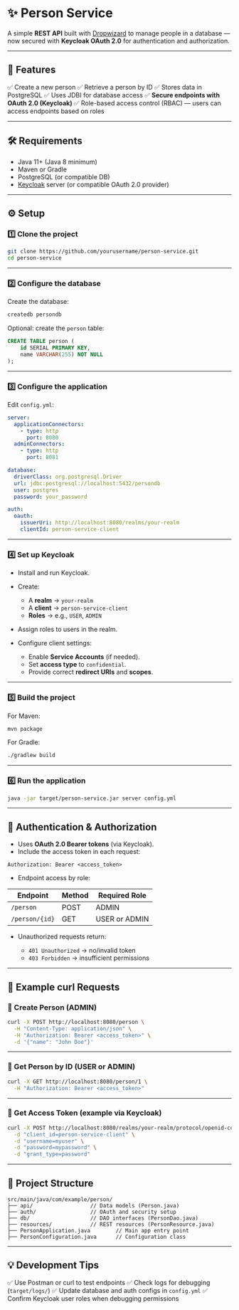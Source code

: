 # ✨ Person Service

A simple **REST API** built with [Dropwizard](https://www.dropwizard.io/) to manage people in a database — now secured with **Keycloak OAuth 2.0** for authentication and authorization.

---

## 🚀 Features

✅ Create a new person
✅ Retrieve a person by ID
✅ Stores data in PostgreSQL
✅ Uses JDBI for database access
✅ **Secure endpoints with OAuth 2.0 (Keycloak)**
✅ Role-based access control (RBAC) — users can access endpoints based on roles

---

## 🛠 Requirements

* Java 11+ (Java 8 minimum)
* Maven or Gradle
* PostgreSQL (or compatible DB)
* [Keycloak](https://www.keycloak.org/) server (or compatible OAuth 2.0 provider)

---

## ⚙️ Setup

### 1️⃣ Clone the project

```bash
git clone https://github.com/yourusername/person-service.git
cd person-service
```

---

### 2️⃣ Configure the database

Create the database:

```bash
createdb persondb
```

Optional: create the `person` table:

```sql
CREATE TABLE person (
    id SERIAL PRIMARY KEY,
    name VARCHAR(255) NOT NULL
);
```

---

### 3️⃣ Configure the application

Edit `config.yml`:

```yaml
server:
  applicationConnectors:
    - type: http
      port: 8080
  adminConnectors:
    - type: http
      port: 8081

database:
  driverClass: org.postgresql.Driver
  url: jdbc:postgresql://localhost:5432/persondb
  user: postgres
  password: your_password

auth:
  oauth:
    issuerUri: http://localhost:8080/realms/your-realm
    clientId: person-service-client
```

---

### 4️⃣ Set up Keycloak

* Install and run Keycloak.
* Create:

  * A **realm** → `your-realm`
  * A **client** → `person-service-client`
  * **Roles** → e.g., `USER`, `ADMIN`
* Assign roles to users in the realm.
* Configure client settings:

  * Enable **Service Accounts** (if needed).
  * Set **access type** to `confidential`.
  * Provide correct **redirect URIs** and **scopes**.

---

### 5️⃣ Build the project

For Maven:

```bash
mvn package
```

For Gradle:

```bash
./gradlew build
```

---

### 6️⃣ Run the application

```bash
java -jar target/person-service.jar server config.yml
```

---

## 🔐 Authentication & Authorization

* Uses **OAuth 2.0 Bearer tokens** (via Keycloak).
* Include the access token in each request:

```
Authorization: Bearer <access_token>
```

* Endpoint access by role:

| Endpoint       | Method | Required Role |
| -------------- | ------ | ------------- |
| `/person`      | POST   | ADMIN         |
| `/person/{id}` | GET    | USER or ADMIN |

* Unauthorized requests return:

  * `401 Unauthorized` → no/invalid token
  * `403 Forbidden` → insufficient permissions

---

## 🧪 Example curl Requests

### 🔸 Create Person (ADMIN)

```bash
curl -X POST http://localhost:8080/person \
  -H "Content-Type: application/json" \
  -H "Authorization: Bearer <access_token>" \
  -d '{"name": "John Doe"}'
```

---

### 🔸 Get Person by ID (USER or ADMIN)

```bash
curl -X GET http://localhost:8080/person/1 \
  -H "Authorization: Bearer <access_token>"
```

---

### 🔸 Get Access Token (example via Keycloak)

```bash
curl -X POST http://localhost:8080/realms/your-realm/protocol/openid-connect/token \
  -d "client_id=person-service-client" \
  -d "username=myuser" \
  -d "password=mypassword" \
  -d "grant_type=password"
```

---

## 📁 Project Structure

```
src/main/java/com/example/person/
├── api/                  // Data models (Person.java)
├── auth/                 // OAuth and security setup
├── db/                   // DAO interfaces (PersonDao.java)
├── resources/            // REST resources (PersonResource.java)
├── PersonApplication.java        // Main app entry point
├── PersonConfiguration.java      // Configuration class
```

---

## 💡 Development Tips

✅ Use Postman or curl to test endpoints
✅ Check logs for debugging (`target/logs/`)
✅ Update database and auth configs in `config.yml`
✅ Confirm Keycloak user roles when debugging permissions
